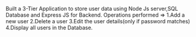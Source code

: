 Built a 3-Tier Application to store user data using Node Js server,SQL Database and Express JS for Backend.
Operations performed =>
1.Add a new user
2.Delete a user
3.Edit the user details(only if password matches)
4.Display all users in the Database.

